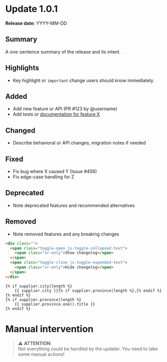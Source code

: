 # Update 1.0.1

**Release date:** YYYY-MM-DD

## Summary

A one-sentence summary of the release and its intent.

## Highlights

- Key highlight or `important` change users should know immediately.

## Added

- Add new feature or API (PR #123 by @username)
- Add tests or [documentation for feature X](https://www.statik.be)

## Changed

- Describe behavioral or API changes, migration notes if needed

## Fixed

- Fix bug where X caused Y (Issue #456)
- Fix edge-case handling for Z

## Deprecated

- Note deprecated features and recommended alternatives

## Removed

- Note removed features and any breaking changes

```html
<div class="">
  <span class="toggle-open js-toggle-collapsed-text">
    <span class="sr-only">Show changelog</span>
  </span>
  <span class="toggle-close js-toggle-expanded-text">
    <span class="sr-only">Hide changelog</span>
  </span>
</div>
```

```twig
{% if supplier.city|length %}
    {{ supplier.city }}{% if supplier.province|length %},{% endif %}
{% endif %}
{% if supplier.province|length %}
    {{ supplier.province.one().title }}
{% endif %}
```

# Manual intervention

> ⚠️ **ATTENTION**:  
> Not everything could be handled by the updater. You need to take some manual actions!
